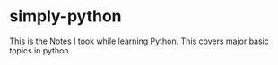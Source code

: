 # simply-python
This is the Notes I took while learning Python. This covers major basic topics in python. 
